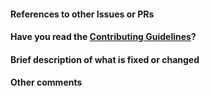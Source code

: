 <!--
Thank you for sending the PR! We appreciate you spending the time to work on these changes.

Help us understand your motivation by explaining why you decided to make this change.

You can learn more about contributing to gRPC-Gateway here: https://github.com/monime-lab/grpc-gateway/blob/master/CONTRIBUTING.md

Happy contributing!

-->

#### References to other Issues or PRs

<!-- If this pull request fixes an issue, write "Fixes #NNNN" in that exact
format, e.g. "Fixes #1234" (see
https://tinyurl.com/auto-closing for more information). Also, please
write a comment on that issue linking back to this pull request once it is
open. -->

#### Have you read the [Contributing Guidelines](https://github.com/monime-lab/grpc-gateway/blob/master/CONTRIBUTING.md)?

#### Brief description of what is fixed or changed

#### Other comments
